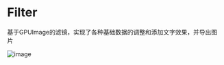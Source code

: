 # Filter
基于GPUImage的滤镜，实现了各种基础数据的调整和添加文字效果，并导出图片

![image](https://github.com/monkeyheng/Filter/blob/master/filter.gif)
